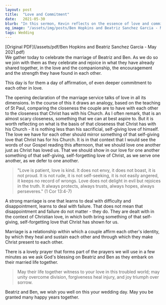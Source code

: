 ```yaml
---
layout: post
title:  "Love and Commitment"
date:   2021-05-30
blurb: "In this sermon, Kevin reflects on the essence of love and commitment in the context of marriage, drawing parallels between the bond of a couple and the relationship between Christ and his Church. He emphasizes the importance of self-giving love, as taught by St. Paul, and the qualities of patience, kindness, and perseverance that underpin a strong marriage. The sermon concludes with a prayer for the newlyweds, Beatriz and Ben, wishing them a life filled with unity, forgiveness, and joy."
og_image: "/assets/img/posts/Ben Hopkins and Beatriz Sanchez Garcia - May 2021.png"
tags: Wedding
---
```

[Original PDF](/assets/pdf/Ben Hopkins and Beatriz Sanchez Garcia - May 2021.pdf)    
We gather today to celebrate the marriage of Beatriz and Ben. As we do so we join with them as they celebrate and rejoice in what they have already shared together, in the love and the companionship, the encouragement and the strength they have found in each other.

This day is for them a day of affirmation, of even deeper commitment to each other in love.

The opening declaration of the marriage service talks of love in all its dimensions. In the course of this it draws an analogy, based on the teaching of St Paul, comparing the closeness the couple are to have with each other to the closeness that Christ has with his Church. As I often remark, that is an almost scary closeness, something that we can at best aspire to. But it is worth reflecting on what is the basis of that closeness that Christ has with his Church - it is nothing less than his sacrificial, self-giving love of himself. The love we have for each other should mirror something of that self-giving love that Christ has for his Church. It is in that context that I would see the words of our Gospel reading this afternoon, that we should love one another just as Christ has loved us. That we should show in our love for one another something of that self-giving, self-forgetting love of Christ, as we serve one another, as we defer to one another.

> "Love is patient, love is kind. It does not envy, it does not boast, it is not proud. It is not rude, it is not self-seeking, it is not easily angered, it keeps no record of wrongs. Love does not delight in evil but rejoices in the truth. It always protects, always trusts, always hopes, always perseveres." (1 Cor 13:4-7)

A strong marriage is one that learns to deal with difficulty and disappointment, learns to deal with failure. That does not mean that disappointment and failure do not matter - they do. They are dealt with in the context of Christian love, in which both bring something of that self-giving, self-forgetting love that Christ has shown for us.

Marriage is a relationship within which a couple affirm each other's identity, by which they heal and sustain each other and through which they make Christ present to each other.

There is a lovely prayer that forms part of the prayers we will use in a few minutes as we ask God's blessing on Beatriz and Ben as they embark on their married life together.

> May their life together witness to your love in this troubled world; may unity overcome division, forgiveness heal injury, and joy triumph over sorrow.

Beatriz and Ben, we wish you well on this your wedding day. May you be granted many happy years together.

